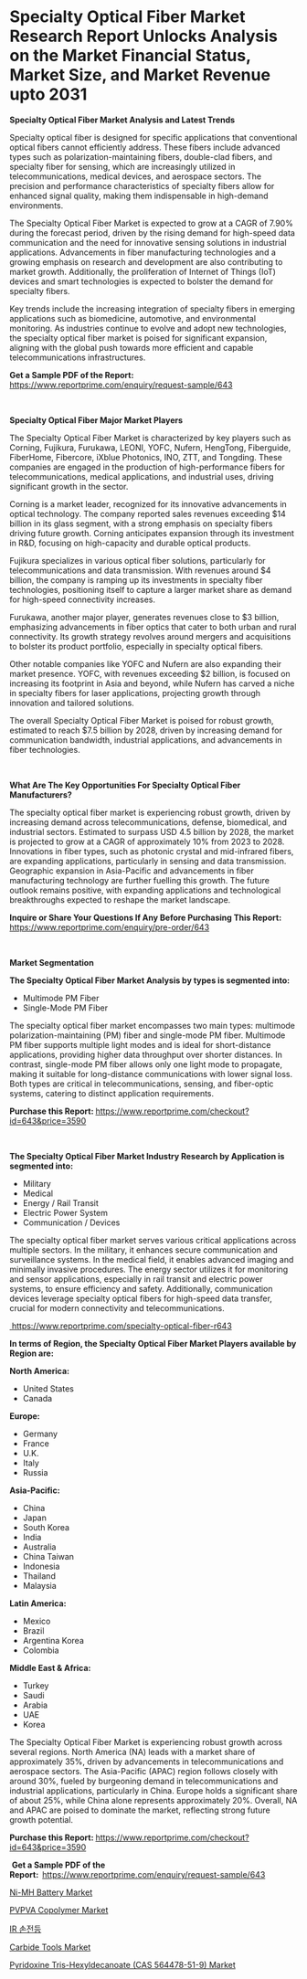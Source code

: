 <p><h1>Specialty Optical Fiber Market Research Report Unlocks Analysis on the Market Financial Status, Market Size, and Market Revenue upto 2031</h1></p><p><strong>Specialty Optical Fiber Market Analysis and Latest Trends</strong></p>
<p><p>Specialty optical fiber is designed for specific applications that conventional optical fibers cannot efficiently address. These fibers include advanced types such as polarization-maintaining fibers, double-clad fibers, and specialty fiber for sensing, which are increasingly utilized in telecommunications, medical devices, and aerospace sectors. The precision and performance characteristics of specialty fibers allow for enhanced signal quality, making them indispensable in high-demand environments.</p><p>The Specialty Optical Fiber Market is expected to grow at a CAGR of 7.90% during the forecast period, driven by the rising demand for high-speed data communication and the need for innovative sensing solutions in industrial applications. Advancements in fiber manufacturing technologies and a growing emphasis on research and development are also contributing to market growth. Additionally, the proliferation of Internet of Things (IoT) devices and smart technologies is expected to bolster the demand for specialty fibers.</p><p>Key trends include the increasing integration of specialty fibers in emerging applications such as biomedicine, automotive, and environmental monitoring. As industries continue to evolve and adopt new technologies, the specialty optical fiber market is poised for significant expansion, aligning with the global push towards more efficient and capable telecommunications infrastructures.</p></p>
<p><strong>Get a Sample PDF of the Report:&nbsp;</strong> <a href="https://www.reportprime.com/enquiry/request-sample/643">https://www.reportprime.com/enquiry/request-sample/643</a></p>
<p>&nbsp;</p>
<p><strong>Specialty Optical Fiber Major Market Players</strong></p>
<p><p>The Specialty Optical Fiber Market is characterized by key players such as Corning, Fujikura, Furukawa, LEONI, YOFC, Nufern, HengTong, Fiberguide, FiberHome, Fibercore, iXblue Photonics, INO, ZTT, and Tongding. These companies are engaged in the production of high-performance fibers for telecommunications, medical applications, and industrial uses, driving significant growth in the sector.</p><p>Corning is a market leader, recognized for its innovative advancements in optical technology. The company reported sales revenues exceeding $14 billion in its glass segment, with a strong emphasis on specialty fibers driving future growth. Corning anticipates expansion through its investment in R&D, focusing on high-capacity and durable optical products.</p><p>Fujikura specializes in various optical fiber solutions, particularly for telecommunications and data transmission. With revenues around $4 billion, the company is ramping up its investments in specialty fiber technologies, positioning itself to capture a larger market share as demand for high-speed connectivity increases.</p><p>Furukawa, another major player, generates revenues close to $3 billion, emphasizing advancements in fiber optics that cater to both urban and rural connectivity. Its growth strategy revolves around mergers and acquisitions to bolster its product portfolio, especially in specialty optical fibers.</p><p>Other notable companies like YOFC and Nufern are also expanding their market presence. YOFC, with revenues exceeding $2 billion, is focused on increasing its footprint in Asia and beyond, while Nufern has carved a niche in specialty fibers for laser applications, projecting growth through innovation and tailored solutions.</p><p>The overall Specialty Optical Fiber Market is poised for robust growth, estimated to reach $7.5 billion by 2028, driven by increasing demand for communication bandwidth, industrial applications, and advancements in fiber technologies.</p></p>
<p>&nbsp;</p>
<p><strong>What Are The Key Opportunities For Specialty Optical Fiber Manufacturers?</strong></p>
<p><p>The specialty optical fiber market is experiencing robust growth, driven by increasing demand across telecommunications, defense, biomedical, and industrial sectors. Estimated to surpass USD 4.5 billion by 2028, the market is projected to grow at a CAGR of approximately 10% from 2023 to 2028. Innovations in fiber types, such as photonic crystal and mid-infrared fibers, are expanding applications, particularly in sensing and data transmission. Geographic expansion in Asia-Pacific and advancements in fiber manufacturing technology are further fuelling this growth. The future outlook remains positive, with expanding applications and technological breakthroughs expected to reshape the market landscape.</p></p>
<p><strong>Inquire or Share Your Questions If Any Before Purchasing This Report:</strong> <a href="https://www.reportprime.com/enquiry/pre-order/643">https://www.reportprime.com/enquiry/pre-order/643</a></p>
<p>&nbsp;</p>
<p><strong>Market Segmentation</strong></p>
<p><strong>The Specialty Optical Fiber Market Analysis by types is segmented into:</strong></p>
<p><ul><li>Multimode PM Fiber</li><li>Single-Mode PM Fiber</li></ul></p>
<p><p>The specialty optical fiber market encompasses two main types: multimode polarization-maintaining (PM) fiber and single-mode PM fiber. Multimode PM fiber supports multiple light modes and is ideal for short-distance applications, providing higher data throughput over shorter distances. In contrast, single-mode PM fiber allows only one light mode to propagate, making it suitable for long-distance communications with lower signal loss. Both types are critical in telecommunications, sensing, and fiber-optic systems, catering to distinct application requirements.</p></p>
<p><strong>Purchase this Report:&nbsp;</strong><a href="https://www.reportprime.com/checkout?id=643&price=3590">https://www.reportprime.com/checkout?id=643&price=3590</a></p>
<p>&nbsp;</p>
<p><strong>The Specialty Optical Fiber Market Industry Research by Application is segmented into:</strong></p>
<p><ul><li>Military</li><li>Medical</li><li>Energy / Rail Transit</li><li>Electric Power System</li><li>Communication / Devices</li></ul></p>
<p><p>The specialty optical fiber market serves various critical applications across multiple sectors. In the military, it enhances secure communication and surveillance systems. In the medical field, it enables advanced imaging and minimally invasive procedures. The energy sector utilizes it for monitoring and sensor applications, especially in rail transit and electric power systems, to ensure efficiency and safety. Additionally, communication devices leverage specialty optical fibers for high-speed data transfer, crucial for modern connectivity and telecommunications.</p></p>
<p><a href="https://www.reportprime.com/specialty-optical-fiber-r643">&nbsp;https://www.reportprime.com/specialty-optical-fiber-r643</a></p>
<p><strong>In terms of Region, the Specialty Optical Fiber Market Players available by Region are:</strong></p>
<p>
    <p> <strong> North America: </strong>
        <ul>
            <li>United States</li>
            <li>Canada</li>
        </ul>
        </p> 
    <p> <strong> Europe: </strong>
        <ul>
            <li>Germany</li>
            <li>France</li>
            <li>U.K.</li>
            <li>Italy</li>
            <li>Russia</li>
        </ul>
        </p> 
    <p> <strong> Asia-Pacific: </strong>
        <ul>
            <li>China</li>
            <li>Japan</li>
            <li>South Korea</li>
            <li>India</li>
            <li>Australia</li>
            <li>China Taiwan</li>
            <li>Indonesia</li>
            <li>Thailand</li>
            <li>Malaysia</li>
        </ul>
        </p> 
    <p> <strong> Latin America: </strong>
        <ul>
            <li>Mexico</li>
            <li>Brazil</li>
            <li>Argentina Korea</li>
            <li>Colombia</li>
        </ul>
        </p> 
    <p> <strong> Middle East & Africa: </strong>
        <ul>
            <li>Turkey</li>
            <li>Saudi</li>
            <li>Arabia</li>
            <li>UAE</li>
            <li>Korea</li>
        </ul>
    </p>
    </p>
<p><p>The Specialty Optical Fiber Market is experiencing robust growth across several regions. North America (NA) leads with a market share of approximately 35%, driven by advancements in telecommunications and aerospace sectors. The Asia-Pacific (APAC) region follows closely with around 30%, fueled by burgeoning demand in telecommunications and industrial applications, particularly in China. Europe holds a significant share of about 25%, while China alone represents approximately 20%. Overall, NA and APAC are poised to dominate the market, reflecting strong future growth potential.</p></p>
<p><strong>Purchase this Report: </strong><a href="https://www.reportprime.com/checkout?id=643&price=3590">https://www.reportprime.com/checkout?id=643&price=3590</a></p>
<p>&nbsp;<strong>Get a Sample PDF of the Report:&nbsp;&nbsp;</strong><a href="https://www.reportprime.com/enquiry/request-sample/643">https://www.reportprime.com/enquiry/request-sample/643</a></p>
<p><strong></strong></p>
<p><p><a href="https://www.linkedin.com/pulse/ni-mh-battery-market-outlook-forecast-from-2024-2031-sentiq-ozd0e?trackingId=ul%2BPYTYDRGOmVmP47s68Cg%3D%3D">Ni-MH Battery Market</a></p><p><a href="https://github.com/RickHolmes3/Market-Research-Report-List-6/blob/main/pvpva-copolymer-market.md">PVPVA Copolymer Market</a></p><p><a href="https://medium.com/@nargishussain12/%EA%B8%80%EB%A1%9C%EB%B2%8C-ir-%EC%86%90%EC%A0%84%EB%93%B1-%EC%8B%9C%EC%9E%A5-%EB%B2%94%EC%9C%84%EC%97%90-%EB%8C%80%ED%95%9C-%EC%8B%AC%EC%B8%B5-%EB%B6%84%EC%84%9D-%EB%B0%8F-2024%EB%85%84%EB%B6%80%ED%84%B0-2031%EB%85%84%EA%B9%8C%EC%A7%80-%EC%98%88%EC%83%81%EB%90%98%EB%8A%94-8-3-%EC%9D%98-%EB%B9%A0%EB%A5%B8-%EC%84%B1%EC%9E%A5%EC%9C%A8-cagr-d984127cdec4">IR 손전등</a></p><p><a href="https://medium.com/@thaddeulentine3434/carbide-tools-market-2024-2031-industry-insights-and-investment-opportunities-f273348311b8">Carbide Tools Market</a></p><p><a href="https://github.com/Krish2023na/Market-Research-Report-List-6/blob/main/pyridoxine-tris-hexyldecanoate-cas-564478-51-9-market.md">Pyridoxine Tris-Hexyldecanoate (CAS 564478-51-9) Market</a></p></p>